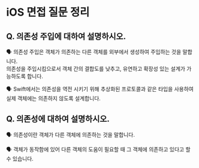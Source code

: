 # iOS 면접 질문 정리

## Q. 의존성 주입에 대하여 설명하시오.

🗣️ 의존성 주입은 객체가 의존하는 다른 객체를 외부에서 생성하여 주입하는 것을 말합니다. <br>
의존성을 주입시킴으로서 객체 간의 결합도를 낮추고, 유연하고 확장성 있는 설계가 가능하도록 합니다.

🗣️ Swift에서는 의존성을 역전 시키기 위해 추상화된 프로토콜과 같은 타입을 사용하여 실제 객체에는 의존하지 않도록 설계합니다.

## Q. 의존성에 대하여 설명하시오.

🗣️ 의존성이란 객체가 다른 객체에 의존하는 것을 말합니다.

🗣️ 객체가 동작함에 있어 다른 객체의 도움이 필요할 때 그 객체에 의존하고 있다고 할 수 있습니다.
